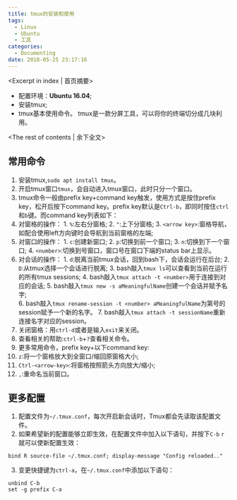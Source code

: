 ```yaml
---
title: tmux的安装和使用
tags:
  - Linux
  - Ubuntu
  - 工具
categories:
  - Documenting
date: 2018-05-25 23:17:16
---
```


<Excerpt in index | 首页摘要> 
- 配置环境：**Ubuntu 16.04**;
- 安装tmux;
- tmux基本使用命令。
tmux是一款分屏工具，可以将你的终端切分成几块利用。
<!-- more -->
<The rest of contents | 余下全文>
## 常用命令
1. 安装tmux,`sudo apt install tmux`。
2. 开启tmux窗口`tmux`，会自动进入tmux窗口，此时只分一个窗口。
3. tmux命令一般由prefix key+command key触发，使用方式是按住prefix key，松开后按下command key。prefix key默认是`Ctrl-b`，即同时按住`ctrl`和`b`键。而command key列表如下：
  1. 对窗格的操作：
	1. `%`:左右分窗格;
	2. `"`:上下分窗格;
	3. `<arrow key>`:窗格导航，如配合使用left方向键时会导航到当前窗格的左端;
  2. 对窗口的操作：
	1. `c`:创建新窗口;
	2. `p`:切换到前一个窗口;
	3. `n`:切换到下一个窗口;
	4. `<number>`:切换到<number>号窗口，窗口号在窗口下端的status bar上显示。
  3. 对会话的操作：
	1. `d`:脱离当前tmux会话，回到bash下，会话会运行在后台;
	2. `D`:从tmux选择一个会话进行脱离;
	3. bash敲入`tmux ls`可以查看到当前在运行的所有tmux sessions;
	4. bash敲入`tmux attach -t <number>`用于连接到<number>对应的会话;
	5. bash敲入`tmux new -s aMeaningfulName`创建一个会话并赋予名字;	
	6. bash敲入`tmux rename-session -t <number> aMeaningfulName`为第<number>号的session赋予一个新的名字。
	7. bash敲入`tmux attach -t sessionName`重新连接名字对应的session。
4. 关闭窗格：用`ctrl-d`或者是输入`exit`来关闭。
5. 查看相关的帮助:`ctrl-b`+`?`查看相关命令。
6. 更多常用命令，prefix key+以下command key:
  1. `z`:将一个窗格放大到全窗口/缩回原窗格大小;
  2. `Ctrl-<arrow-key>`:将窗格按照箭头方向放大/缩小;
  3. `,`:重命名当前窗口。
## 更多配置
1. 配置文件为`~/.tmux.conf`，每次开启新会话时，Tmux都会先读取该配置文件。
2. 如果希望新的配置能够立即生效，在配置文件中加入以下语句，并按下`C-b` `r`就可以使新配置生效：
```
bind R source-file ~/.tmux.conf; display-message "Config reloaded.."
```
3. 变更快捷键为`ctrl-a`，在`~/.tmux.conf`中添加以下语句：
```
unbind C-b
set -g prefix C-a
```
